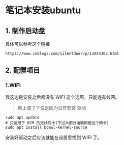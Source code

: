 # 笔记本安装ubuntu





## 1. 制作启动盘

具体可以参考这个链接

```text
https://www.cnblogs.com/silentdoer/p/13044305.html
```



## 2. 配置项目



### 1.WIFI

我这边是安装之后都没有 WIFI 这个选项，只能连有线网。

> 网上查了下说是因为没有安装 驱动



```shell
sudo apt update
# 只适用于 BCM 的无线网卡(不过大部分电脑都是这个网卡)
sudo apt install bcmwl-kernel-source
```



安装好驱动之后应该就能在设置里找到 WIFI 了。

